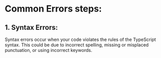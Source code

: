 # Common Errors steps:

## 1. Syntax Errors:

Syntax errors occur when your code violates the rules of the TypeScript syntax. This could be due to incorrect spelling, missing or misplaced punctuation, or using incorrect keywords.

## 

